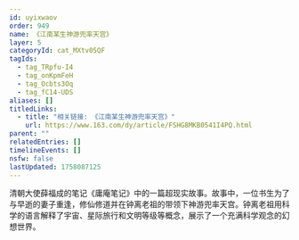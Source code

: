 ```yaml
---
id: uyixwaov
order: 949
name: 《江南某生神游兜率天宫》
layer: 5
categoryId: cat_MXtv05QF
tagIds:
  - tag_TRpfu-I4
  - tag_onKpmFeH
  - tag_Ocbts3Oq
  - tag_fC14-UDS
aliases: []
titledLinks:
  - title: "相关链接: 《江南某生神游兜率天宫》"
    url: https://www.163.com/dy/article/FSHG8MKB0541I4PQ.html
parent: ""
relatedEntries: []
timelineEvents: []
nsfw: false
lastUpdated: 1758087125
---
```


清朝大使薛福成的笔记《庸庵笔记》中的一篇超现实故事。故事中，一位书生为了与早逝的妻子重逢，修仙修道并在钟离老祖的带领下神游兜率天宫。钟离老祖用科学的语言解释了宇宙、星际旅行和文明等级等概念，展示了一个充满科学观念的幻想世界。